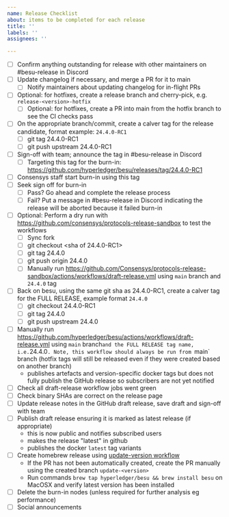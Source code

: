 ```yaml
---
name: Release Checklist
about: items to be completed for each release
title: ''
labels: ''
assignees: ''

---
```


- [ ] Confirm anything outstanding for release with other maintainers on #besu-release in Discord
- [ ] Update changelog if necessary, and merge a PR for it to main
  - [ ] Notify maintainers about updating changelog for in-flight PRs 
- [ ] Optional: for hotfixes, create a release branch and cherry-pick, e.g. `release-<version>-hotfix`
  - [ ] Optional: for hotfixes, create a PR into main from the hotfix branch to see the CI checks pass
- [ ] On the appropriate branch/commit, create a calver tag for the release candidate, format example: `24.4.0-RC1`
  - [ ] git tag 24.4.0-RC1
  - [ ] git push upstream 24.4.0-RC1
- [ ] Sign-off with team; announce the tag in #besu-release in Discord
  - [ ] Targeting this tag for the burn-in: https://github.com/hyperledger/besu/releases/tag/24.4.0-RC1
- [ ] Consensys staff start burn-in using this tag
- [ ] Seek sign off for burn-in
  - [ ] Pass? Go ahead and complete the release process
  - [ ] Fail? Put a message in #besu-release in Discord indicating the release will be aborted because it failed burn-in 
- [ ] Optional: Perform a dry run with https://github.com/consensys/protocols-release-sandbox to test the workflows
  - [ ] Sync fork
  - [ ] git checkout <sha of 24.4.0-RC1>
  - [ ] git tag 24.4.0
  - [ ] git push origin 24.4.0
  - [ ] Manually run https://github.com/Consensys/protocols-release-sandbox/actions/workflows/draft-release.yml using `main` branch and `24.4.0` tag
- [ ] Back on besu, using the same git sha as 24.4.0-RC1, create a calver tag for the FULL RELEASE, example format `24.4.0`
  - [ ] git checkout 24.4.0-RC1
  - [ ] git tag 24.4.0
  - [ ] git push upstream 24.4.0
- [ ] Manually run https://github.com/hyperledger/besu/actions/workflows/draft-release.yml using `main` branch` and the FULL RELEASE tag name, i.e. `24.4.0`. Note, this workflow should always be run from `main` branch (hotfix tags will still be released even if they were created based on another branch)
    - publishes artefacts and version-specific docker tags but does not fully publish the GitHub release so subscribers are not yet notified
- [ ] Check all draft-release workflow jobs went green
- [ ] Check binary SHAs are correct on the release page
- [ ] Update release notes in the GitHub draft release, save draft and sign-off with team
- [ ] Publish draft release ensuring it is marked as latest release (if appropriate)
    - this is now public and notifies subscribed users
    - makes the release "latest" in github
    - publishes the docker `latest` tag variants
- [ ] Create homebrew release using [update-version workflow](https://github.com/hyperledger/homebrew-besu/actions/workflows/update-version.yml)
  - If the PR has not been automatically created, create the PR manually using the created branch `update-<version>`
  - Run commands `brew tap hyperledger/besu && brew install besu` on MacOSX and verify latest version has been installed
- [ ] Delete the burn-in nodes (unless required for further analysis eg performance)
- [ ] Social announcements
